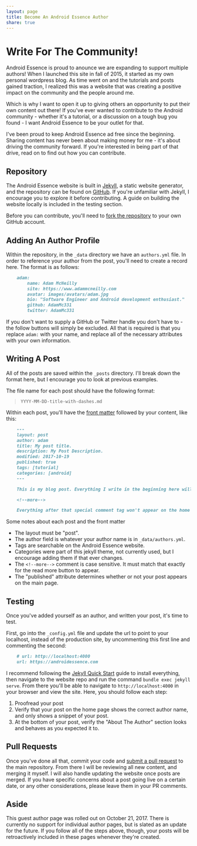 ```yaml
---
layout: page
title: Become An Android Essence Author
share: true
---
```


# Write For The Community!

Android Essence is proud to anounce we are expanding to support multiple authors! When I launched this site in fall of 2015, it started as my own personal wordpress blog. As time went on and the tutorials and posts gained traction, I realized this was a website that was creating a positive impact on the community and the people around me.

Which is why I want to open it up to giving others an opportunity to put their own content out there! If you've ever wanted to contribute to the Android community - whether it's a tutorial, or a discussion on a tough bug you found - I want Android Essence to be your outlet for that. 

I've been proud to keep Android Essence ad free since the beginning. Sharing content has never been about making money for me - it's about driving the community forward. If you're interested in being part of that drive, read on to find out how you can contribute.

## Repository

The Android Essence website is built in [Jekyll](https://jekyllrb.com/), a static website generator, and the repository can be found on [GitHub](https://github.com/androidessence/androidessence.com). If you're unfamiliar with Jekyll, I encourage you to explore it before contributing. A guide on building the website locally is included in the testing section.

Before you can contribute, you'll need to [fork the repository](https://help.github.com/articles/fork-a-repo/) to your own GitHub account.

## Adding An Author Profile

Within the repository, in the `_data` directory we have an `authors.yml` file. In order to reference your author from the post, you'll need to create a record here. The format is as follows:

```markdown
	adam:
		name: Adam McNeilly
		site: https://www.adammcneilly.com
		avatar: images/avatars/adam.jpg
		bio: "Software Engineer and Android development enthusiast."
		github: AdamMc331
		twitter: AdamMc331
```

If you don't want to supply a GitHub or Twitter handle you don't have to - the follow buttons will simply be excluded. All that is required is that you replace `adam:` with your name, and replace all of the necessary attributes with your own information.

## Writing A Post

All of the posts are saved within the `_posts` directory. I'll break down the format here, but I encourage you to look at previous examples.

The file name for each post should have the following format:

> `YYYY-MM-DD-title-with-dashes.md`

Within each post, you'll have the [front matter](https://jekyllrb.com/docs/frontmatter/) followed by your content, like this:

```markdown
	---
	layout: post
	author: adam
	title: My post title.
	description: My Post Description.
	modified: 2017-10-19
	published: true
	tags: [tutorial]
	categories: [android]
	---

	This is my blog post. Everything I write in the beginning here will appear on the home page wherever this post is in the list.

	<!--more-->

	Everything after that special comment tag won't appear on the home page. It will appear on the post itself, but on the home page you will see a "Read More..." button where that comment sits.
```

Some notes about each post and the front matter
 * The layout must be "post".
 * The author field is whatever your author name is in `_data/authors.yml`.
 * Tags are searchable on the Android Essence website.
 * Categories were part of this jekyll theme, not currently used, but I encourage adding them if that ever changes.
 * The `<!--more-->` comment is case sensitive. It must match that exactly for the read more button to appear.
 * The "published" attribute determines whether or not your post appears on the main page.

## Testing

Once you've added yourself as an author, and written your post, it's time to test.

First, go into the `_config.yml` file and update the url to point to your localhost, instead of the production site, by uncommenting this first line and commenting the second:

```markdown
	# url: http://localhost:4000
	url: https://androidessence.com
```

I recommend following the [Jekyll Quick Start](https://jekyllrb.com/docs/quickstart/) guide to install everything, then navigate to the website repo and run the command `bundle exec jekyll serve`. From there you'll be able to navigate to `http://localhost:4000` in your browser and view the site. Here, you should follow each step:

1. Proofread your post
2. Verify that your post on the home page shows the correct author name, and only shows a snippet of your post.
3. At the bottom of your post, verify the "About The Author" section looks and behaves as you expected it to.

## Pull Requests

Once you've done all that, commit your code and [submit a pull request](https://help.github.com/articles/about-pull-requests/) to the main repository. From there I will be reviewing all new content, and merging it myself. I will also handle updating the website once posts are merged. If you have specific concerns about a post going live on a certain date, or any other considerations, please leave them in your PR comments.

## Aside

This guest author page was rolled out on October 21, 2017. There is currently no support for individual author pages, but is slated as an update for the future. If you follow all of the steps above, though, your posts will be retroactively included in these pages whenever they're created.
